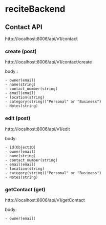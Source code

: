 # reciteBackend

## Contact API

  http://localhost:8006/api/v1/contact

### create (post)

  http://localhost:8006/api/v1/contact/create
  
  body : 

    - owner(email)
    - name(string)
    - contact_number(string)
    - email(email)
    - location(string)
    - category(string)("Personal" or "Business")
    - Notes(string)
  
### edit (post)

  http://localhost:8006/api/v1/edit
  
  body:

    - id(ObjectID)
    - owner(email)
    - name(string)
    - contact_number(string)
    - email(email)
    - location(string)
    - category(string)("Personal" or "Business")
    - Notes(string)
  
### getContact (get)

  http://localhost:8006/api/v1/getContact

  body:

    - owner(email)
